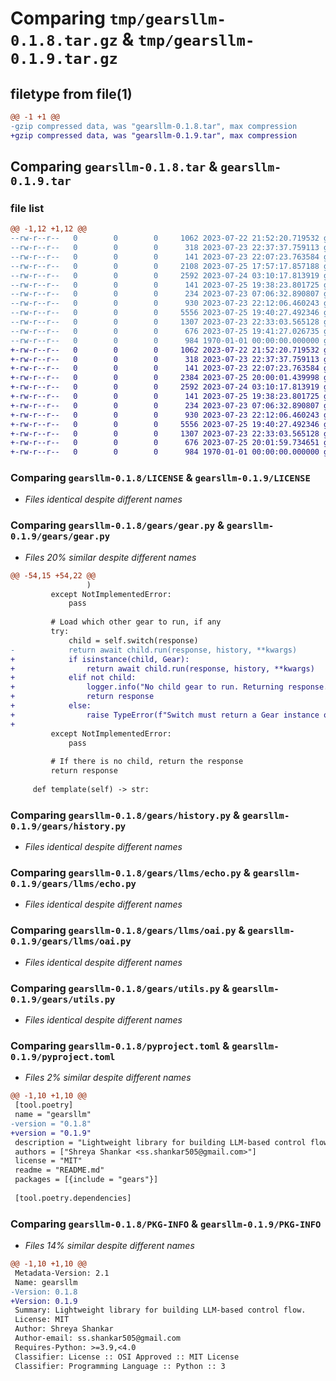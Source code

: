 # Comparing `tmp/gearsllm-0.1.8.tar.gz` & `tmp/gearsllm-0.1.9.tar.gz`

## filetype from file(1)

```diff
@@ -1 +1 @@
-gzip compressed data, was "gearsllm-0.1.8.tar", max compression
+gzip compressed data, was "gearsllm-0.1.9.tar", max compression
```

## Comparing `gearsllm-0.1.8.tar` & `gearsllm-0.1.9.tar`

### file list

```diff
@@ -1,12 +1,12 @@
--rw-r--r--   0        0        0     1062 2023-07-22 21:52:20.719532 gearsllm-0.1.8/LICENSE
--rw-r--r--   0        0        0      318 2023-07-23 22:37:37.759113 gearsllm-0.1.8/README.md
--rw-r--r--   0        0        0      141 2023-07-23 22:07:23.763584 gearsllm-0.1.8/gears/__init__.py
--rw-r--r--   0        0        0     2108 2023-07-25 17:57:17.857188 gearsllm-0.1.8/gears/gear.py
--rw-r--r--   0        0        0     2592 2023-07-24 03:10:17.813919 gearsllm-0.1.8/gears/history.py
--rw-r--r--   0        0        0      141 2023-07-25 19:38:23.801725 gearsllm-0.1.8/gears/llms/__init__.py
--rw-r--r--   0        0        0      234 2023-07-23 07:06:32.890807 gearsllm-0.1.8/gears/llms/base.py
--rw-r--r--   0        0        0      930 2023-07-23 22:12:06.460243 gearsllm-0.1.8/gears/llms/echo.py
--rw-r--r--   0        0        0     5556 2023-07-25 19:40:27.492346 gearsllm-0.1.8/gears/llms/oai.py
--rw-r--r--   0        0        0     1307 2023-07-23 22:33:03.565128 gearsllm-0.1.8/gears/utils.py
--rw-r--r--   0        0        0      676 2023-07-25 19:41:27.026735 gearsllm-0.1.8/pyproject.toml
--rw-r--r--   0        0        0      984 1970-01-01 00:00:00.000000 gearsllm-0.1.8/PKG-INFO
+-rw-r--r--   0        0        0     1062 2023-07-22 21:52:20.719532 gearsllm-0.1.9/LICENSE
+-rw-r--r--   0        0        0      318 2023-07-23 22:37:37.759113 gearsllm-0.1.9/README.md
+-rw-r--r--   0        0        0      141 2023-07-23 22:07:23.763584 gearsllm-0.1.9/gears/__init__.py
+-rw-r--r--   0        0        0     2384 2023-07-25 20:00:01.439998 gearsllm-0.1.9/gears/gear.py
+-rw-r--r--   0        0        0     2592 2023-07-24 03:10:17.813919 gearsllm-0.1.9/gears/history.py
+-rw-r--r--   0        0        0      141 2023-07-25 19:38:23.801725 gearsllm-0.1.9/gears/llms/__init__.py
+-rw-r--r--   0        0        0      234 2023-07-23 07:06:32.890807 gearsllm-0.1.9/gears/llms/base.py
+-rw-r--r--   0        0        0      930 2023-07-23 22:12:06.460243 gearsllm-0.1.9/gears/llms/echo.py
+-rw-r--r--   0        0        0     5556 2023-07-25 19:40:27.492346 gearsllm-0.1.9/gears/llms/oai.py
+-rw-r--r--   0        0        0     1307 2023-07-23 22:33:03.565128 gearsllm-0.1.9/gears/utils.py
+-rw-r--r--   0        0        0      676 2023-07-25 20:01:59.734651 gearsllm-0.1.9/pyproject.toml
+-rw-r--r--   0        0        0      984 1970-01-01 00:00:00.000000 gearsllm-0.1.9/PKG-INFO
```

### Comparing `gearsllm-0.1.8/LICENSE` & `gearsllm-0.1.9/LICENSE`

 * *Files identical despite different names*

### Comparing `gearsllm-0.1.8/gears/gear.py` & `gearsllm-0.1.9/gears/gear.py`

 * *Files 20% similar despite different names*

```diff
@@ -54,15 +54,22 @@
                 )
         except NotImplementedError:
             pass
 
         # Load which other gear to run, if any
         try:
             child = self.switch(response)
-            return await child.run(response, history, **kwargs)
+            if isinstance(child, Gear):
+                return await child.run(response, history, **kwargs)
+            elif not child:
+                logger.info("No child gear to run. Returning response.")
+                return response
+            else:
+                raise TypeError(f"Switch must return a Gear instance or None.")
+
         except NotImplementedError:
             pass
 
         # If there is no child, return the response
         return response
 
     def template(self) -> str:
```

### Comparing `gearsllm-0.1.8/gears/history.py` & `gearsllm-0.1.9/gears/history.py`

 * *Files identical despite different names*

### Comparing `gearsllm-0.1.8/gears/llms/echo.py` & `gearsllm-0.1.9/gears/llms/echo.py`

 * *Files identical despite different names*

### Comparing `gearsllm-0.1.8/gears/llms/oai.py` & `gearsllm-0.1.9/gears/llms/oai.py`

 * *Files identical despite different names*

### Comparing `gearsllm-0.1.8/gears/utils.py` & `gearsllm-0.1.9/gears/utils.py`

 * *Files identical despite different names*

### Comparing `gearsllm-0.1.8/pyproject.toml` & `gearsllm-0.1.9/pyproject.toml`

 * *Files 2% similar despite different names*

```diff
@@ -1,10 +1,10 @@
 [tool.poetry]
 name = "gearsllm"
-version = "0.1.8"
+version = "0.1.9"
 description = "Lightweight library for building LLM-based control flow."
 authors = ["Shreya Shankar <ss.shankar505@gmail.com>"]
 license = "MIT"
 readme = "README.md"
 packages = [{include = "gears"}]
 
 [tool.poetry.dependencies]
```

### Comparing `gearsllm-0.1.8/PKG-INFO` & `gearsllm-0.1.9/PKG-INFO`

 * *Files 14% similar despite different names*

```diff
@@ -1,10 +1,10 @@
 Metadata-Version: 2.1
 Name: gearsllm
-Version: 0.1.8
+Version: 0.1.9
 Summary: Lightweight library for building LLM-based control flow.
 License: MIT
 Author: Shreya Shankar
 Author-email: ss.shankar505@gmail.com
 Requires-Python: >=3.9,<4.0
 Classifier: License :: OSI Approved :: MIT License
 Classifier: Programming Language :: Python :: 3
```

